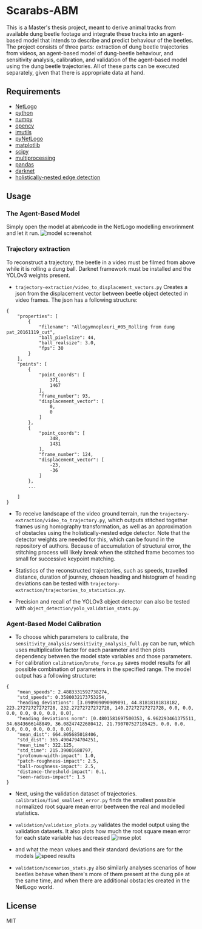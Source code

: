 # Scarabs-ABM

This is a Master's thesis project, meant to derive animal tracks from available dung beetle footage and integrate these tracks into an agent-based model that intends to describe and predict behaviour of the beetles. The project consists of three parts: extraction of dung beetle trajectories from videos, an agent-based model of dung-beetle behaviour, and sensitivity analysis, calibration, and validation of the agent-based model using the dung beetle trajectories. All of these parts can be executed separately, given that there is appropriate data at hand.

Requirements
----
- [NetLogo](https://ccl.northwestern.edu/netlogo/)
- [python](https://www.python.org/)
- [numpy](https://numpy.org/)
- [opencv](https://opencv.org/)
- [imutils](https://pypi.org/project/imutils/)
- [pyNetLogo](https://pynetlogo.readthedocs.io/en/latest/install.html)
- [matplotlib](https://matplotlib.org/3.1.1/users/installing.html)
- [scipy](https://www.scipy.org/)
- [multiprocessing](https://docs.python.org/3/library/multiprocessing.html)
- [pandas](https://pandas.pydata.org/)
- [darknet](https://github.com/AlexeyAB/darknet)
- [holistically-nested edge detection](https://github.com/s9xie/hed)

## Usage

### The Agent-Based Model

Simply open the model at abm\code in the NetLogo modelling envorinment and let it run.
![model screenshot](https://github.com/annaformaniuk/scarabs-abm/blob/develop/images/model_calibrated_default.JPG "Model screenshot")

### Trajectory extraction

To reconstruct a trajectory, the beetle in a video must be filmed from above while it is rolling a dung ball. Darknet framework must be installed and the YOLOv3 weights present. 

- `trajectory-extraction/video_to_displacement_vectors.py`
Creates a json from the displacement vector between beetle object detected in video frames. The json has a following structure:
```
{
    "properties": [
        {
            "filename": "Allogymnopleuri_#05_Rolling from dung pat_20161119_cut",
            "ball_pixelsize": 44,
            "ball_realsize": 3.0,
            "fps": 30
        }
    ],
    "points": [
        {
            "point_coords": [
                371,
                1467
            ],
            "frame_number": 93,
            "displacement_vector": [
                0,
                0
            ]
        },
        {
            "point_coords": [
                348,
                1431
            ],
            "frame_number": 124,
            "displacement_vector": [
                -23,
                -36
            ]
        },
        ...
        
    ]
}
```

- To receive landscape of the video ground terrain, run the `trajectory-extraction/video_to_trajectory.py`, which outputs stitched together frames using homography transformation, as well as an approximation of obstacles using the holistically-nested edge detector. Note that the detector weights are needed for this, which can be found in the repository of authors. Because of accumulation of structural error, the stitching process will likely break when the stitched frame becomes too small for successive keypoint matching.

- Statistics of the reconstructed trajectories, such as speeds, travelled distance, duration of journey, chosen heading and histogram of heading deviations can be tested with `trajectory-extraction/trajectories_to_statistics.py`.

- Precision and recall of the YOLOv3 object detector can also be tested with `object_detection/yolo_validation_stats.py`.

### Agent-Based Model Calibration

- To choose which parameters to calibrate, the `sensitivity_analysis/sensitivity_analysis_full.py` can be run, which uses multiplication factor for each parameter and then plots dependency between the model state variables and those parameters.
- For calibration `calibration/brute_force.py` saves model results for all possible combination of parameters in the specified range. The model output has a following structure:
```
{
    "mean_speeds": 2.4883331592738274,
    "std_speeds": 0.3580032173753254,
    "heading_deviations": [3.090909090909091, 44.81818181818182, 223.27272727272728, 232.27272727272728, 140.27272727272728, 0.0, 0.0, 0.0, 0.0, 0.0, 0.0, 0.0],
    "heading_deviations_norm": [0.4801581697500353, 6.962293461375511, 34.6843666148849, 36.08247422680412, 21.790707527185425, 0.0, 0.0, 0.0, 0.0, 0.0, 0.0, 0.0],
    "mean_dist": 664.805685018406,
    "std_dist": 365.4904794704251,
    "mean_time": 322.125,
    "std_time": 215.39001688797,
    "protonum-width-impact": 1.0,
    "patch-roughness-impact": 2.5,
    "ball-roughness-impact": 2.5,
    "distance-threshold-impact": 0.1,
    "seen-radius-impact": 1.5
}
```
- Next, using the validation dataset of trajectories. `calibration/find_smallest_error.py` finds the smallest possible normalized root square mean error beetween the real and modelled statistics. 
- `validation/validation_plots.py` validates the model output using the validation datasets. It also plots how much the root square mean error for each state variable has decreased
![rmse plot](https://github.com/annaformaniuk/scarabs-abm/blob/develop/images/rmse_before_after.png "RMSE Plot")

- and what the mean values and their standard deviations are for the models
![speed results](https://github.com/annaformaniuk/scarabs-abm/blob/develop/images/results_speed.png "Speed results")

- `validation/scenarios_stats.py` also similarly analyses scenarios of how beetles behave when there's more of them present at the dung pile at the same time, and when there are additional obstacles created in the NetLogo world.

License
----

MIT
